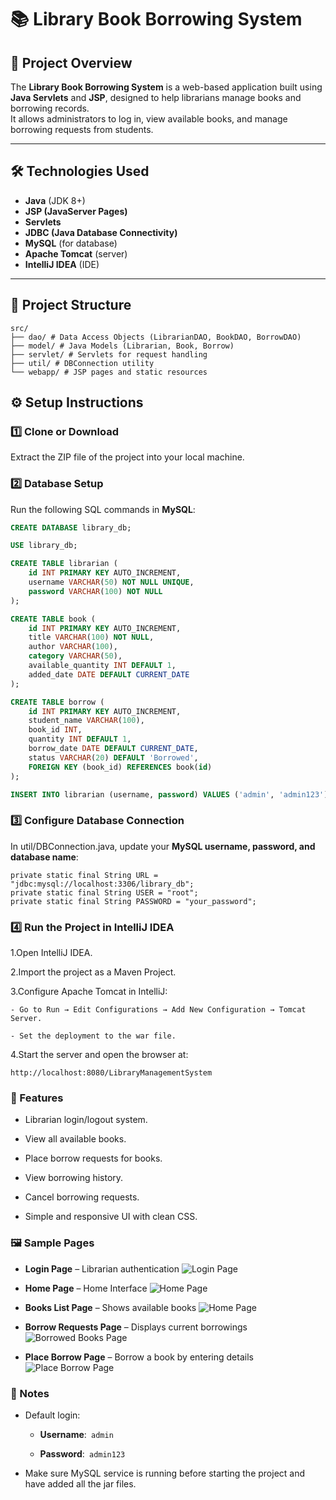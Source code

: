 # 📚 Library Book Borrowing System

## 📖 Project Overview

The **Library Book Borrowing System** is a web-based application built using **Java Servlets** and **JSP**, designed to help librarians manage books and borrowing records.  
It allows administrators to log in, view available books, and manage borrowing requests from students.

---

## 🛠️ Technologies Used

- **Java** (JDK 8+)
- **JSP (JavaServer Pages)**
- **Servlets**
- **JDBC (Java Database Connectivity)**
- **MySQL** (for database)
- **Apache Tomcat** (server)
- **IntelliJ IDEA** (IDE)

---

## 📂 Project Structure
```
src/
├── dao/ # Data Access Objects (LibrarianDAO, BookDAO, BorrowDAO)
├── model/ # Java Models (Librarian, Book, Borrow)
├── servlet/ # Servlets for request handling
├── util/ # DBConnection utility
└── webapp/ # JSP pages and static resources

```


## ⚙️ Setup Instructions

### 1️⃣ Clone or Download

Extract the ZIP file of the project into your local machine.

### 2️⃣ Database Setup

Run the following SQL commands in **MySQL**:

```sql
CREATE DATABASE library_db;

USE library_db;

CREATE TABLE librarian (
    id INT PRIMARY KEY AUTO_INCREMENT,
    username VARCHAR(50) NOT NULL UNIQUE,
    password VARCHAR(100) NOT NULL
);

CREATE TABLE book (
    id INT PRIMARY KEY AUTO_INCREMENT,
    title VARCHAR(100) NOT NULL,
    author VARCHAR(100),
    category VARCHAR(50),
    available_quantity INT DEFAULT 1,
    added_date DATE DEFAULT CURRENT_DATE
);

CREATE TABLE borrow (
    id INT PRIMARY KEY AUTO_INCREMENT,
    student_name VARCHAR(100),
    book_id INT,
    quantity INT DEFAULT 1,
    borrow_date DATE DEFAULT CURRENT_DATE,
    status VARCHAR(20) DEFAULT 'Borrowed',
    FOREIGN KEY (book_id) REFERENCES book(id)
);

INSERT INTO librarian (username, password) VALUES ('admin', 'admin123');
```
### 3️⃣ Configure Database Connection
In util/DBConnection.java, update your **MySQL username, password, and database name**:

```
private static final String URL = "jdbc:mysql://localhost:3306/library_db";
private static final String USER = "root";
private static final String PASSWORD = "your_password";
```
### 4️⃣ Run the Project in IntelliJ IDEA
1.Open IntelliJ IDEA.

2.Import the project as a Maven Project.

3.Configure Apache Tomcat in IntelliJ:

    - Go to Run → Edit Configurations → Add New Configuration → Tomcat Server.

    - Set the deployment to the war file.

4.Start the server and open the browser at:
```
http://localhost:8080/LibraryManagementSystem
```
### 📸 Features
- Librarian login/logout system.

- View all available books.

- Place borrow requests for books.

- View borrowing history.

- Cancel borrowing requests.

- Simple and responsive UI with clean CSS.


### 🖼️ Sample Pages
- **Login Page** – Librarian authentication
 ![Login Page](https://github.com/shreyas162424/Library-Management-System/blob/main/login.png?raw=true)

- **Home Page** – Home Interface
 ![Home Page](https://github.com/shreyas162424/Library-Management-System/blob/main/Home.png?raw=true)

- **Books List Page** – Shows available books
 ![Home Page](https://github.com/shreyas162424/Library-Management-System/blob/main/Manage.png?raw=true)

- **Borrow Requests Page** – Displays current borrowings
![Borrowed Books Page](https://github.com/shreyas162424/Library-Management-System/blob/main/Borrow.png?raw=true)

- **Place Borrow Page** – Borrow a book by entering details
![Place Borrow Page](https://github.com/shreyas162424/Library-Management-System/blob/main/Order.png?raw=true)

### 📌 Notes
- Default login:

    - **Username**:``` admin```

    - **Password**:``` admin123```

- Make sure MySQL service is running before starting the project and have added all the jar files.
